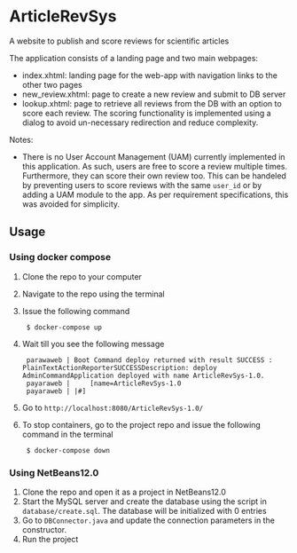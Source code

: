 # ArticleRevSys
A website to publish and score reviews for scientific articles

The application consists of a landing page and two main webpages:
 - index.xhtml: landing page for the web-app with navigation links to the other two pages
 - new_review.xhtml: page to create a new review and submit to DB server
 - lookup.xhtml: page to retrieve all reviews from the DB with an option to score each review. The scoring functionality is implemented using a dialog to avoid un-necessary redirection and reduce complexity.

Notes:
 - There is no User Account Management (UAM) currently implemented in this application. As such, users are free to score a review multiple times. Furthermore, they can score their own review too. This can be handeled by preventing users to score reviews with the same `user_id` or by adding a UAM module to the app. As per requirement specifications, this was avoided for simplicity.

## Usage
### Using docker compose
1. Clone the repo to your computer
2. Navigate to the repo using the terminal
3. Issue the following command
        
        $ docker-compose up

4. Wait till you see the following message 

        parawaweb | Boot Command deploy returned with result SUCCESS : PlainTextActionReporterSUCCESSDescription: deploy AdminCommandApplication deployed with name ArticleRevSys-1.0.
        payaraweb |     [name=ArticleRevSys-1.0
        payaraweb | |#]

5. Go to `http://localhost:8080/ArticleRevSys-1.0/`
6. To stop containers, go to the project repo and issue the following command in the terminal
    
        $ docker-compose down

### Using NetBeans12.0
1. Clone the repo and open it as a project in NetBeans12.0
2. Start the MySQL server and create the database using the script in `database/create.sql`. The database will be initialized with 0 entries
3. Go to `DBConnector.java` and update the connection parameters in the constructor.
4. Run the project

